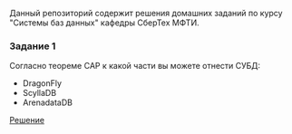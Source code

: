 Данный репозиторий содержит решения домашних заданий по курсу "Системы баз данных" кафедры СберТех МФТИ.

### Задание 1
Согласно теореме CAP к какой части вы можете отнести СУБД:
+ DragonFly 
+ ScyllaDB
+ ArenadataDB

[Решение](https://github.com/az0t24/sbertech_db/blob/main/task1.md)
